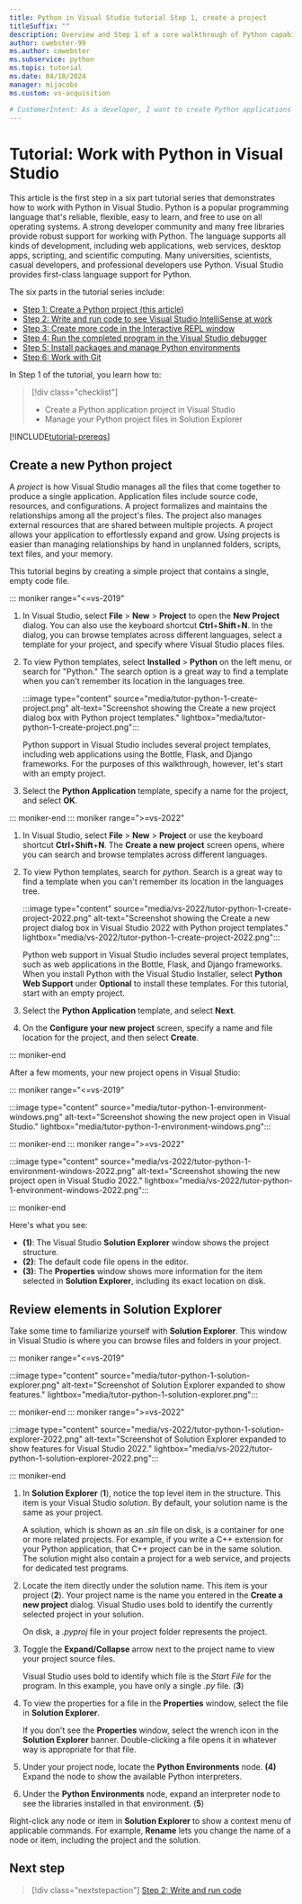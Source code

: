 ```yaml
---
title: Python in Visual Studio tutorial Step 1, create a project
titleSuffix: ""
description: Overview and Step 1 of a core walkthrough of Python capabilities in Visual Studio, including prerequisites and creating a new Python project.
author: cwebster-99
ms.author: cowebster
ms.subservice: python
ms.topic: tutorial
ms.date: 04/18/2024
manager: mijacobs
ms.custom: vs-acquisition

# CustomerIntent: As a developer, I want to create Python applications and projects in Visual Studio so I can support my Python development needs.
---
```


# Tutorial: Work with Python in Visual Studio

This article is the first step in a six part tutorial series that demonstrates how to work with Python in Visual Studio. Python is a popular programming language that's reliable, flexible, easy to learn, and free to use on all operating systems. A strong developer community and many free libraries provide robust support for working with Python. The language supports all kinds of development, including web applications, web services, desktop apps, scripting, and scientific computing. Many universities, scientists, casual developers, and professional developers use Python. Visual Studio provides first-class language support for Python.

The six parts in the tutorial series include:

- [Step 1: Create a Python project (this article)](#create-a-new-python-project)
- [Step 2: Write and run code to see Visual Studio IntelliSense at work](tutorial-working-with-python-in-visual-studio-step-02-writing-code.md)
- [Step 3: Create more code in the Interactive REPL window](tutorial-working-with-python-in-visual-studio-step-03-interactive-repl.md)
- [Step 4: Run the completed program in the Visual Studio debugger](tutorial-working-with-python-in-visual-studio-step-04-debugging.md)
- [Step 5: Install packages and manage Python environments](tutorial-working-with-python-in-visual-studio-step-05-installing-packages.md)
- [Step 6: Work with Git](tutorial-working-with-python-in-visual-studio-step-06-working-with-git.md)

In Step 1 of the tutorial, you learn how to:

> [!div class="checklist"]
> - Create a Python application project in Visual Studio
> - Manage your Python project files in Solution Explorer

[!INCLUDE[tutorial-prereqs](includes/tutorial-prereqs.md)]

## Create a new Python project

A *project* is how Visual Studio manages all the files that come together to produce a single application. Application files include source code, resources, and configurations. A project formalizes and maintains the relationships among all the project's files. The project also manages external resources that are shared between multiple projects. A project allows your application to effortlessly expand and grow. Using projects is easier than managing relationships by hand in unplanned folders, scripts, text files, and your memory.

This tutorial begins by creating a simple project that contains a single, empty code file.

::: moniker range="<=vs-2019"

1. In Visual Studio, select **File** > **New** > **Project** to open the **New Project** dialog. You can also use the keyboard shortcut **Ctrl**+**Shift**+**N**. In the dialog, you can browse templates across different languages, select a template for your project, and specify where Visual Studio places files.

1. To view Python templates, select **Installed** > **Python** on the left menu, or search for "Python." The search option is a great way to find a template when you can't remember its location in the languages tree.

   :::image type="content" source="media/tutor-python-1-create-project.png" alt-text="Screenshot showing the Create a new project dialog box with Python project templates." lightbox="media/tutor-python-1-create-project.png":::

   Python support in Visual Studio includes several project templates, including web applications using the Bottle, Flask, and Django frameworks. For the purposes of this walkthrough, however, let's start with an empty project.

1. Select the **Python Application** template, specify a name for the project, and select **OK**.

::: moniker-end
::: moniker range=">=vs-2022"

1. In Visual Studio, select **File** > **New** > **Project** or use the keyboard shortcut **Ctrl**+**Shift**+**N**. The **Create a new project** screen opens, where you can search and browse templates across different languages.
   
1. To view Python templates, search for *python*. Search is a great way to find a template when you can't remember its location in the languages tree.

   :::image type="content" source="media/vs-2022/tutor-python-1-create-project-2022.png" alt-text="Screenshot showing the Create a new project dialog box in Visual Studio 2022 with Python project templates." lightbox="media/vs-2022/tutor-python-1-create-project-2022.png":::

   Python web support in Visual Studio includes several project templates, such as web applications in the Bottle, Flask, and Django frameworks. When you install Python with the Visual Studio Installer, select **Python Web Support** under **Optional** to install these templates. For this tutorial, start with an empty project.

1. Select the **Python Application** template, and select **Next**.

1. On the **Configure your new project** screen, specify a name and file location for the project, and then select **Create**.

::: moniker-end

After a few moments, your new project opens in Visual Studio:

::: moniker range="<=vs-2019"

:::image type="content" source="media/tutor-python-1-environment-windows.png" alt-text="Screenshot showing the new project open in Visual Studio." lightbox="media/tutor-python-1-environment-windows.png":::

::: moniker-end
::: moniker range=">=vs-2022"

:::image type="content" source="media/vs-2022/tutor-python-1-environment-windows-2022.png" alt-text="Screenshot showing the new project open in Visual Studio 2022." lightbox="media/vs-2022/tutor-python-1-environment-windows-2022.png":::

::: moniker-end

Here's what you see:

- **(1)**: The Visual Studio **Solution Explorer** window shows the project structure.
- **(2)**: The default code file opens in the editor.
- **(3)**: The **Properties** window shows more information for the item selected in **Solution Explorer**, including its exact location on disk.

## Review elements in Solution Explorer

Take some time to familiarize yourself with **Solution Explorer**. This window in Visual Studio is where you can browse files and folders in your project.

::: moniker range="<=vs-2019"

:::image type="content" source="media/tutor-python-1-solution-explorer.png" alt-text="Screenshot of Solution Explorer expanded to show features." lightbox="media/tutor-python-1-solution-explorer.png":::

::: moniker-end
::: moniker range=">=vs-2022"

:::image type="content" source="media/vs-2022/tutor-python-1-solution-explorer-2022.png" alt-text="Screenshot of Solution Explorer expanded to show features for Visual Studio 2022." lightbox="media/vs-2022/tutor-python-1-solution-explorer-2022.png":::

::: moniker-end

1. In **Solution Explorer** (**1**), notice the top level item in the structure. This item is your Visual Studio _solution_. By default, your solution name is the same as your project.
   
   A solution, which is shown as an _.sln_ file on disk, is a container for one or more related projects. For example, if you write a C++ extension for your Python application, that C++ project can be in the same solution. The solution might also contain a project for a web service, and projects for dedicated test programs.
   
1. Locate the item directly under the solution name. This item is your project (**2**). Your project name is the name you entered in the **Create a new project** dialog. Visual Studio uses bold to identify the currently selected project in your solution.

   On disk, a _.pyproj_ file in your project folder represents the project.

1. Toggle the **Expand/Collapse** arrow next to the project name to view your project source files. 

   Visual Studio uses bold to identify which file is the _Start File_ for the program. In this example, you have only a single _.py_ file. (**3**)
   
1. To view the properties for a file in the **Properties** window, select the file in **Solution Explorer**.

   If you don't see the **Properties** window, select the wrench icon in the **Solution Explorer** banner. Double-clicking a file opens it in whatever way is appropriate for that file.
   
1. Under your project node, locate the **Python Environments** node. **(4)** Expand the node to show the available Python interpreters.
   
1. Under the **Python Environments** node, expand an interpreter node to see the libraries installed in that environment. (**5**)
   
Right-click any node or item in **Solution Explorer** to show a context menu of applicable commands. For example, **Rename** lets you change the name of a node or item, including the project and the solution.

## Next step

> [!div class="nextstepaction"]
> [Step 2: Write and run code](tutorial-working-with-python-in-visual-studio-step-02-writing-code.md)
